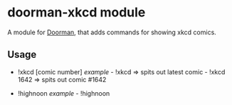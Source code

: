 # doorman-xkcd module
A module for [Doorman](https://github.com/FabricLabs/doorman), that adds commands for showing xkcd comics.

## Usage

- !xkcd [comic number]
  *example* - !xkcd => spits out latest comic
            - !xkcd 1642 => spits out comic #1642

- !highnoon
  *example* - !highnoon
